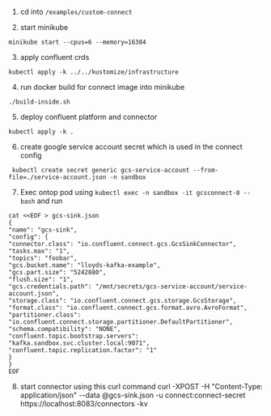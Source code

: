 1. cd into `/examples/custom-connect`

2. start minikube
```shell
minikube start --cpus=6 --memory=16384
```

3. apply confluent crds 
```shell
kubectl apply -k ../../kustomize/infrastructure
```

4. run docker build for connect image into minikube
```shell
./build-inside.sh
```   

5. deploy confluent platform and connector
```shell
kubectl apply -k .
```

6. create google service account secret which is used in the connect config
```shell
 kubectl create secret generic gcs-service-account --from-file=./service-account.json -n sandbox
```

7. Exec ontop pod using `kubectl exec -n sandbox -it gcsconnect-0 -- bash` and run

```shell
cat <<EOF > gcs-sink.json
{
"name": "gcs-sink",
"config": {
"connector.class": "io.confluent.connect.gcs.GcsSinkConnector",
"tasks.max": "1",
"topics": "foobar",
"gcs.bucket.name": "lloyds-kafka-example",
"gcs.part.size": "5242880",
"flush.size": "1",
"gcs.credentials.path": "/mnt/secrets/gcs-service-account/service-account.json",
"storage.class": "io.confluent.connect.gcs.storage.GcsStorage",
"format.class": "io.confluent.connect.gcs.format.avro.AvroFormat",
"partitioner.class": "io.confluent.connect.storage.partitioner.DefaultPartitioner",
"schema.compatibility": "NONE",
"confluent.topic.bootstrap.servers": "kafka.sandbox.svc.cluster.local:9071",
"confluent.topic.replication.factor": "1"
}
}
EOF
```

8. start connector using this curl command
curl -XPOST -H "Content-Type: application/json" --data @gcs-sink.json -u connect:connect-secret https://localhost:8083/connectors -kv